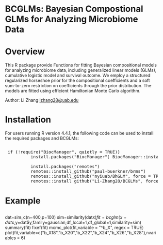 # BCGLMs: Bayesian Compostional GLMs for Analyzing Microbiome Data

# Overview

This R package provide Functions for fitting Bayesian compositional models for analyzing microbiome data, including generalized linear models (GLMs), cumulative logistic model and survival outcome.
We employ a structured regularized horseshoe prior for the compositional coefficients and a soft sum-to-zero restriction on coefficients through the prior distribution. 
The models are fitted using efficient Hamiltonian Monte Carlo algorithm.

Author: Li Zhang [lzhang28@uab.edu](mailto:lzhang28@uab.edu)

# Installation 
For users running R version 4.4.1, the following code can be used to install the required packages and BCGLMs:

##
<pre> if (!require("BiocManager", quietly = TRUE)) 
          install.packages("BiocManager") BiocManager::install("phyloseq") 
          
          install.packages("remotes") 
          remotes::install_github("paul-buerkner/brms") 
          remotes::install_github("nyiuab/BhGLM", force = TRUE, build_vignettes = TRUE) 
          remotes::install_github("Li-Zhang28/BCGLMs", force = TRUE, build_vignettes = TRUE)  </pre>

# Example
##
dat=sim_c(n=400,p=100)
          sim=similarity(dat$x)
          fit=bcglm(x=dat$x,y=dat$y,family=gaussian,df_local=1,df_global=1,similarity=sim)
          summary(fit)
          fixef(fit)
          mcmc_plot(fit,variable = "^b_X", regex = TRUE)
          plot(fit,variable=c("b_X18","b_X20","b_X22","b_X24","b_X26","b_X28"),nvariables = 6)

